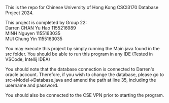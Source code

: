 This is the repo for Chinese University of Hong Kong CSCI3170 Database Project 2024.

This project is completed by Group 22:  
Darren CHAN Yu Hao 1155216989  
MINH Nguyen 1155163035  
MUI Chung Yin 1155163035  

You may execute this project by simply running the Main.java found in the src folder.
You should be able to run this program in any IDE (Tested in VSCode, Intellij IDEA)

You should note that the database connection is connected to Darren's oracle account. Therefore, if you wish to change the database, please go to
src->Model->Database.java and amend the path at line 35, including the username and password.

You should also be connected to the CSE VPN prior to starting the program.

